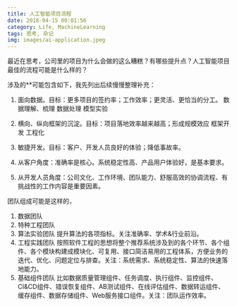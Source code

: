 ```yaml
---
title: 人工智能项目流程
date: 2018-04-15 00:01:56
category: Life, MachineLearning
tags: 思考, 杂记
img: images/ai-application.jpeg
---
```


最近在思考，公司里的项目为什么会做的这么糟糕？有哪些提升点？人工智能项目最佳的流程可能是什么样的？

涉及的**可能包含如下，我先列出后续慢慢整理补充：

1. 面向数据。目标：更多项目的签约率；工作效率；更灵活、更恰当的分工。
数据理解、梳理
数据处理
模型实验

2. 横向、纵向框架的沉淀。目标：项目落地效率越来越高；形成规模效应
框架开发
工程化
3. 敏捷开发。目标：客户、开发人员良好的体验；降低事故率。

4. 从客户角度：准确率是核心。系统稳定性高、产品用户体验好，是基本要求。

5. 从开发人员角度：公司文化、工作环境、团队能力、舒服高效的协调流程、有挑战性的工作内容是重要因素。


团队组成可能是这样的，
1. 数据团队
2. 特种工程团队
3. 算法实验团队
提升算法的各项指标。关注准确率、学术&行业前沿。
4. 工程实践团队
按照软件工程的思想将整个推荐系统涉及到的各个环节、各个组件、各个模块构建成模块化、可复用、接口简洁易用的工程体系，方便业务的迭代、优化、问题定位与排查。关注：系统需求、系统稳定性、算法的快速落地能力。
5. 基础组件团队
比如数据质量管理组件、任务调度、执行组件、监控组件、CI&CD组件、错误恢复组件、AB测试组件、在线评估组件、数据转运组件、缓存组件、数据存储组件、Web服务接口组件。关注：团队运作效率。
